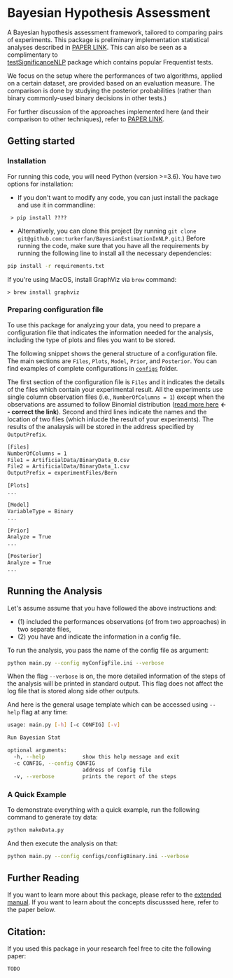 # Bayesian Hypothesis Assessment
A Bayesian hypothesis assessment framework, tailored to comparing pairs of experiments. This package is preliminary 
implementation statistical analyses described in [PAPER LINK](?). This can also be seen as a complimentary to  
[testSignificanceNLP](https://github.com/rtmdrr/testSignificanceNLP) package which contains popular Frequentist tests. 

We focus on the setup where the performances of two algorithms, applied on a certain dataset, are provided based on an 
evaluation measure. The comparison is done by studying the posterior probabilities (rather than binary commonly-used binary decisions in other tests.)

For further discussion of the approaches implemented here (and their comparison to other techniques), refer to [PAPER LINK](?). 


## Getting started
### Installation
For running this code, you will need Python (version >=3.6).
You have two options for installation: 
 - If you don't want to modify any code, you can just install the package and use it in commandline: 
```
 > pip install ????
```

 - Alternatively, you can clone this project (by running `git clone git@github.com:turkerfan/BayesianEstimationInNLP.git`.) 
 Before running the code, make sure that you have all the requirements by 
 running the following line to install all the necessary dependencies: 
```bash
pip install -r requirements.txt
``` 


If you're using MacOS, install GraphViz via `brew` command: 
```
> brew install graphviz
```

### Preparing configuration file
To use this package for analyzing your data, you need to prepare a configuration file that indicates the information 
needed for the analysis, including the type of plots and files you want to be stored.

The following snippet shows the general structure of a configuration file. The main sections are `Files`, `Plots`, `Model`, 
`Prior`, and `Posterior`. You can find examples of complete configurations in [`configs`](configs) folder.

The first section of the configuration file is `Files` and it indicates the details of the files which contain 
your experimental result. All the experiments use single column observation files (i.e., `NumberOfColumns = 1`) except 
when the observations are assumed to follow Binomial distribution ([read more here]() **<-- correct the link**).
Second and third lines indicate the names and the location of two files (which inlucde the result of your experiments). 
The results of the analaysis will be stored in the address specified by `OutputPrefix`.   
```bash
[Files]
NumberOfColumns = 1
File1 = ArtificialData/BinaryData_0.csv
File2 = ArtificialData/BinaryData_1.csv
OutputPrefix = experimentFiles/Bern

[Plots]
...

[Model]
VariableType = Binary
...

[Prior]
Analyze = True
...

[Posterior]
Analyze = True
...
```

## Running the Analysis 
Let's assume assume that you have followed the above instructions and:  
 - (1) included the performances observations (of from two approaches) in two separate files,  
 - (2) you have  and indicate the information in a config file. 

To run the analysis, you pass the name of the config file as argument: 
```bash
python main.py --config myConfigFile.ini --verbose
```

When the flag `--verbose` is on, the more detailed information of the steps of the analysis will be printed in standard output. This flag does not affect the log file that is stored along side other outputs.

And here is the general usage template which can be accessed using `--help` flag at any time:
```bash
usage: main.py [-h] [-c CONFIG] [-v]

Run Bayesian Stat

optional arguments:
  -h, --help            show this help message and exit
  -c CONFIG, --config CONFIG
                        address of Config file
  -v, --verbose         prints the report of the steps

```

### A Quick Example 
To demonstrate everything with a quick example, run the following command to generate toy data: 
```bash
python makeData.py
```

And then execute the analysis on that: 
```bash
python main.py --config configs/configBinary.ini --verbose
```

## Further Reading
If you want to learn more about this package, please refer to the [extended manual](docs/MANUAL.md). 
If you want to learn about the concepts discusssed here, refer to the paper below. 

## Citation: 
If you used this package in your research feel free to cite the following paper: 
```
TODO
```

